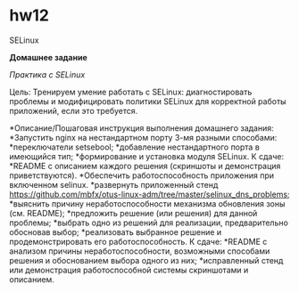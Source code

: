 # hw12
SELinux

**Домашнее задание**

*Практика с SELinux*

Цель:
Тренируем умение работать с SELinux: диагностировать проблемы и модифицировать политики SELinux для корректной работы приложений, если это требуется.

*Описание/Пошаговая инструкция выполнения домашнего задания:
*Запустить nginx на нестандартном порту 3-мя разными способами:
*переключатели setsebool;
*добавление нестандартного порта в имеющийся тип;
*формирование и установка модуля SELinux. К сдаче:
*README с описанием каждого решения (скриншоты и демонстрация приветствуются).
*Обеспечить работоспособность приложения при включенном selinux.
*развернуть приложенный стенд https://github.com/mbfx/otus-linux-adm/tree/master/selinux_dns_problems;
*выяснить причину неработоспособности механизма обновления зоны (см. README);
*предложить решение (или решения) для данной проблемы;
*выбрать одно из решений для реализации, предварительно обосновав выбор;
*реализовать выбранное решение и продемонстрировать его работоспособность. К сдаче:
*README с анализом причины неработоспособности, возможными способами решения и обоснованием выбора одного из них;
*исправленный стенд или демонстрация работоспособной системы скриншотами и описанием.
